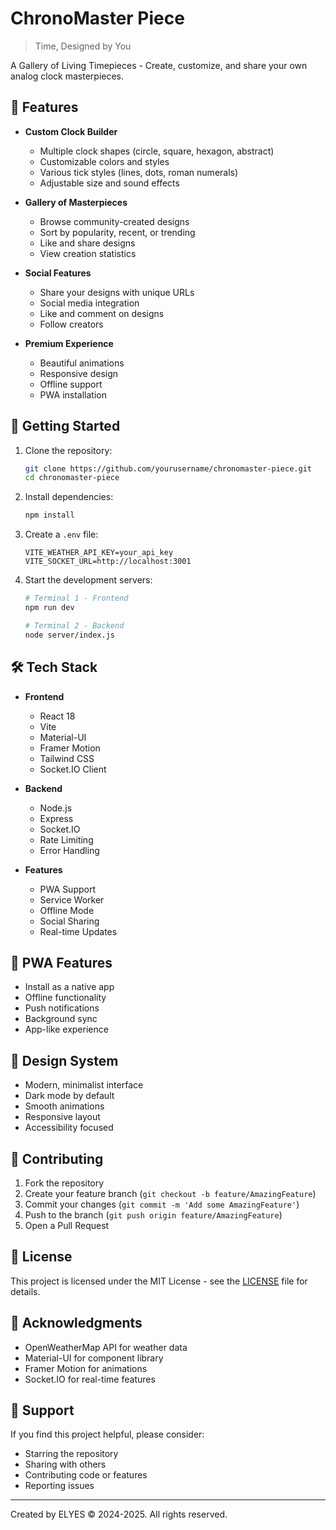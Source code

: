 # ChronoMaster Piece

> Time, Designed by You

A Gallery of Living Timepieces - Create, customize, and share your own analog clock masterpieces.

## 🌟 Features

- **Custom Clock Builder**
  - Multiple clock shapes (circle, square, hexagon, abstract)
  - Customizable colors and styles
  - Various tick styles (lines, dots, roman numerals)
  - Adjustable size and sound effects

- **Gallery of Masterpieces**
  - Browse community-created designs
  - Sort by popularity, recent, or trending
  - Like and share designs
  - View creation statistics

- **Social Features**
  - Share your designs with unique URLs
  - Social media integration
  - Like and comment on designs
  - Follow creators

- **Premium Experience**
  - Beautiful animations
  - Responsive design
  - Offline support
  - PWA installation

## 🚀 Getting Started

1. Clone the repository:
   ```bash
   git clone https://github.com/yourusername/chronomaster-piece.git
   cd chronomaster-piece
   ```

2. Install dependencies:
   ```bash
   npm install
   ```

3. Create a `.env` file:
   ```
   VITE_WEATHER_API_KEY=your_api_key
   VITE_SOCKET_URL=http://localhost:3001
   ```

4. Start the development servers:
   ```bash
   # Terminal 1 - Frontend
   npm run dev

   # Terminal 2 - Backend
   node server/index.js
   ```

## 🛠️ Tech Stack

- **Frontend**
  - React 18
  - Vite
  - Material-UI
  - Framer Motion
  - Tailwind CSS
  - Socket.IO Client

- **Backend**
  - Node.js
  - Express
  - Socket.IO
  - Rate Limiting
  - Error Handling

- **Features**
  - PWA Support
  - Service Worker
  - Offline Mode
  - Social Sharing
  - Real-time Updates

## 📱 PWA Features

- Install as a native app
- Offline functionality
- Push notifications
- Background sync
- App-like experience

## 🎨 Design System

- Modern, minimalist interface
- Dark mode by default
- Smooth animations
- Responsive layout
- Accessibility focused

## 🤝 Contributing

1. Fork the repository
2. Create your feature branch (`git checkout -b feature/AmazingFeature`)
3. Commit your changes (`git commit -m 'Add some AmazingFeature'`)
4. Push to the branch (`git push origin feature/AmazingFeature`)
5. Open a Pull Request

## 📄 License

This project is licensed under the MIT License - see the [LICENSE](LICENSE) file for details.

## 🙏 Acknowledgments

- OpenWeatherMap API for weather data
- Material-UI for component library
- Framer Motion for animations
- Socket.IO for real-time features

## 🌟 Support

If you find this project helpful, please consider:
- Starring the repository
- Sharing with others
- Contributing code or features
- Reporting issues

---

Created by ELYES © 2024-2025. All rights reserved. 